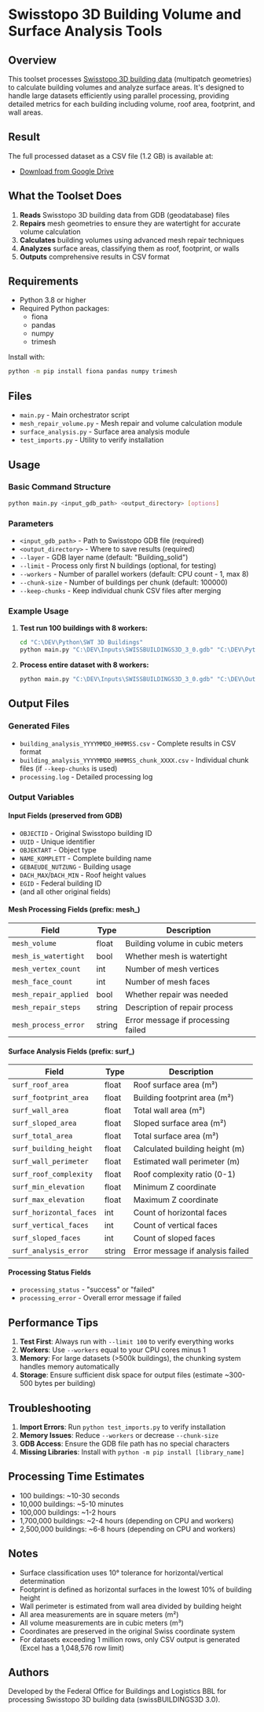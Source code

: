 # Swisstopo 3D Building Volume and Surface Analysis Tools

## Overview

This toolset processes [Swisstopo 3D building data](https://www.swisstopo.admin.ch/en/landscape-model-swissbuildings3d-3-0-beta) (multipatch geometries) to calculate building volumes and analyze surface areas. It's designed to handle large datasets efficiently using parallel processing, providing detailed metrics for each building including volume, roof area, footprint, and wall areas.

## Result
The full processed dataset as a CSV file (1.2 GB) is available at:
- [Download from Google Drive](https://drive.google.com/file/d/1AS-dI3VbV52xkmuAYBvPIzVNZnVGNWXG/view?usp=sharing)

## What the Toolset Does

1. **Reads** Swisstopo 3D building data from GDB (geodatabase) files
2. **Repairs** mesh geometries to ensure they are watertight for accurate volume calculation
3. **Calculates** building volumes using advanced mesh repair techniques
4. **Analyzes** surface areas, classifying them as roof, footprint, or walls
5. **Outputs** comprehensive results in CSV format

## Requirements

- Python 3.8 or higher
- Required Python packages:
  - fiona
  - pandas
  - numpy
  - trimesh

Install with:
```bash
python -m pip install fiona pandas numpy trimesh
```

## Files

- `main.py` - Main orchestrator script
- `mesh_repair_volume.py` - Mesh repair and volume calculation module
- `surface_analysis.py` - Surface area analysis module
- `test_imports.py` - Utility to verify installation

## Usage

### Basic Command Structure

```bash
python main.py <input_gdb_path> <output_directory> [options]
```

### Parameters

- `<input_gdb_path>` - Path to Swisstopo GDB file (required)
- `<output_directory>` - Where to save results (required)
- `--layer` - GDB layer name (default: "Building_solid")
- `--limit` - Process only first N buildings (optional, for testing)
- `--workers` - Number of parallel workers (default: CPU count - 1, max 8)
- `--chunk-size` - Number of buildings per chunk (default: 100000)
- `--keep-chunks` - Keep individual chunk CSV files after merging

### Example Usage

1. **Test run 100 buildings with 8 workers:**
   ```bash
   cd "C:\DEV\Python\SWT 3D Buildings"
   python main.py "C:\DEV\Inputs\SWISSBUILDINGS3D_3_0.gdb" "C:\DEV\Python\SWT 3D Buildings\output" --layer Building_solid --workers 8 --limit 100
   ```

2. **Process entire dataset with 8 workers:**
   ```bash
   python main.py "C:\DEV\Inputs\SWISSBUILDINGS3D_3_0.gdb" "C:\DEV\Output" --layer Building_solid --workers 8
   ```

## Output Files

### Generated Files

- `building_analysis_YYYYMMDD_HHMMSS.csv` - Complete results in CSV format
- `building_analysis_YYYYMMDD_HHMMSS_chunk_XXXX.csv` - Individual chunk files (if `--keep-chunks` is used)
- `processing.log` - Detailed processing log

### Output Variables

#### Input Fields (preserved from GDB)

- `OBJECTID` - Original Swisstopo building ID
- `UUID` - Unique identifier
- `OBJEKTART` - Object type
- `NAME_KOMPLETT` - Complete building name
- `GEBAEUDE_NUTZUNG` - Building usage
- `DACH_MAX`/`DACH_MIN` - Roof height values
- `EGID` - Federal building ID
- (and all other original fields)

#### Mesh Processing Fields (prefix: mesh_)

| Field | Type | Description |
|-------|------|-------------|
| `mesh_volume` | float | Building volume in cubic meters |
| `mesh_is_watertight` | bool | Whether mesh is watertight |
| `mesh_vertex_count` | int | Number of mesh vertices |
| `mesh_face_count` | int | Number of mesh faces |
| `mesh_repair_applied` | bool | Whether repair was needed |
| `mesh_repair_steps` | string | Description of repair process |
| `mesh_process_error` | string | Error message if processing failed |

#### Surface Analysis Fields (prefix: surf_)

| Field | Type | Description |
|-------|------|-------------|
| `surf_roof_area` | float | Roof surface area (m²) |
| `surf_footprint_area` | float | Building footprint area (m²) |
| `surf_wall_area` | float | Total wall area (m²) |
| `surf_sloped_area` | float | Sloped surface area (m²) |
| `surf_total_area` | float | Total surface area (m²) |
| `surf_building_height` | float | Calculated building height (m) |
| `surf_wall_perimeter` | float | Estimated wall perimeter (m) |
| `surf_roof_complexity` | float | Roof complexity ratio (0-1) |
| `surf_min_elevation` | float | Minimum Z coordinate |
| `surf_max_elevation` | float | Maximum Z coordinate |
| `surf_horizontal_faces` | int | Count of horizontal faces |
| `surf_vertical_faces` | int | Count of vertical faces |
| `surf_sloped_faces` | int | Count of sloped faces |
| `surf_analysis_error` | string | Error message if analysis failed |

#### Processing Status Fields

- `processing_status` - "success" or "failed"
- `processing_error` - Overall error message if failed

## Performance Tips

1. **Test First**: Always run with `--limit 100` to verify everything works
2. **Workers**: Use `--workers` equal to your CPU cores minus 1
3. **Memory**: For large datasets (>500k buildings), the chunking system handles memory automatically
4. **Storage**: Ensure sufficient disk space for output files (estimate ~300-500 bytes per building)

## Troubleshooting

1. **Import Errors**: Run `python test_imports.py` to verify installation
2. **Memory Issues**: Reduce `--workers` or decrease `--chunk-size`
3. **GDB Access**: Ensure the GDB file path has no special characters
4. **Missing Libraries**: Install with `python -m pip install [library_name]`

## Processing Time Estimates

- 100 buildings: ~10-30 seconds
- 10,000 buildings: ~5-10 minutes
- 100,000 buildings: ~1-2 hours
- 1,700,000 buildings: ~2-4 hours (depending on CPU and workers)
- 2,500,000 buildings: ~6-8 hours (depending on CPU and workers)


## Notes

- Surface classification uses 10° tolerance for horizontal/vertical determination
- Footprint is defined as horizontal surfaces in the lowest 10% of building height
- Wall perimeter is estimated from wall area divided by building height
- All area measurements are in square meters (m²)
- All volume measurements are in cubic meters (m³)
- Coordinates are preserved in the original Swiss coordinate system
- For datasets exceeding 1 million rows, only CSV output is generated (Excel has a 1,048,576 row limit)

## Authors

Developed by the Federal Office for Buildings and Logistics BBL for processing Swisstopo 3D building data (swissBUILDINGS3D 3.0).
